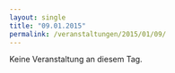 ```yaml
---
layout: single
title: "09.01.2015"
permalink: /veranstaltungen/2015/01/09/
---
```


Keine Veranstaltung an diesem Tag.

